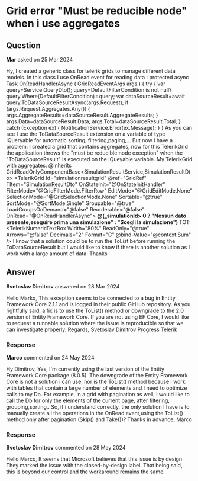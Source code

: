 # Grid error "Must be reducible node" when i use aggregates

## Question

**Mar** asked on 25 Mar 2024

Hy, I created a generic class for telerik grids to manage different data models. In this class I use OnRead event for reading data : protected async Task OnReadHandlerAsync ( GridReadEventArgs args ) { try { var query=Service.QueryDto();
query=DefaultFilterCondition is not null? query.Where(DefaultFilterCondition) : query; var dataSourceResult=await query.ToDataSourceResultAsync(args.Request); if (args.Request.Aggregates.Any())
{
args.AggregateResults=dataSourceResult.AggregateResults;
}
args.Data=dataSourceResult.Data;
args.Total=dataSourceResult.Total;
} catch (Exception ex)
{
NotificationService.Error(ex.Message);
}
} As you can see I use the ToDataSourceResult extension on a variable of type IQueryable<TDto> for automatic sorting, filtering,paging,... But now I have a problem: I created a grid that contains aggregates, now for this TelerikGrid the application throws the "must be reducible node exception" when the "ToDataSourceResult" is executed on the IQueyable<TDto> variable. My TelerikGrid with aggregates: @inherits GridReadOnlyComponentBase<SimulationResultService,SimulationResultDto> <TelerikGrid Id="simulationresultgrid" @ref="GridRef" TItem="SimulationResultDto" OnStateInit="@OnStateInitHandler" FilterMode="@GridFilterMode.FilterRow" EditMode="@GridEditMode.None" SelectionMode="@GridSelectionMode.None" Sortable="@true" SortMode="@SortMode.Single" Groupable="@true" LoadGroupsOnDemand="@false" Reorderable="@false" OnRead="@OnReadHandlerAsync"> <GridAggregates> <GridAggregate Field="@nameof(SimulationResultDto.ActualSales)" Aggregate="@GridAggregateType.Sum" FieldType="typeof(decimal)" /> <GridAggregate Field="@nameof(SimulationResultDto.YearImpact)" Aggregate="@GridAggregateType.Sum" FieldType="typeof(decimal)" /> <GridAggregate Field="@nameof(SimulationResultDto.ChangesImpact)" Aggregate="@GridAggregateType.Sum" FieldType="typeof(decimal)" /> </GridAggregates> <NoDataTemplate> <strong> @(_simulationId> 0 ? "Nessun dato presente,eseguire prima una simulazione" : "Scegli la simulazione") </strong> </NoDataTemplate> <GridToolBarTemplate> <span class="k-toolbar-spacer" /> <SimulationSelect SelectedValue="_simulationId" SelectedValueChanged="SimulationIdChanged" Width="30%" /> </GridToolBarTemplate> <GridColumns> <GridColumn Field="@nameof(SimulationResultDto.ActualSales)" Title="Fat. attuale" Width="200px" DisplayFormat="{0:C}" Filterable="false" Groupable="false"> <GroupFooterTemplate> TOT: <TelerikNumericTextBox Width="80%" ReadOnly="@true" Arrows="@false" Decimals="2" Format="C" @bind-Value="@context.Sum" /> </GroupFooterTemplate> </GridColumn> </GridColumns> I know that a solution could be to run the ToList before running the ToDataSourceResult but I would like to know if there is another solution as I work with a large amount of data. Thanks

## Answer

**Svetoslav Dimitrov** answered on 28 Mar 2024

Hello Marko, This exception seems to be connected to a bug in Entity Framework Core 2.1.1 and is logged in their public GitHub repository. As you rightfully said, a fix is to use the ToList() method or downgrade to the 2.0 version of Entity Framework Core. If you are not using EF Core, I would like to request a runnable solution where the issue is reproducible so that we can investigate properly. Regards, Svetoslav Dimitrov Progress Telerik

### Response

**Marco** commented on 24 May 2024

Hy Dimitrov, Yes, I'm currently using the last version of the Entity Framework Core package (8.0.5). The downgrade of the Entity Framework Core is not a solution i can use, nor is the ToList() method because i work with tables that contain a large number of elements and I need to optimize calls to my Db. For example, in a grid with pagination as well, I would like to call the Db for only the elements of the current page, after filtering, grouping,sorting.. So, if i understand correctly, the only solution I have is to manually create all the operations in the OnRead event,using the ToList() method only after pagination (Skip() and Take())? Thanks in advance, Marco

### Response

**Svetoslav Dimitrov** commented on 28 May 2024

Hello Marco, It seems that Microsoft believes that this issue is by design. They marked the issue with the closed-by-design label. That being said, this is beyond our control and the workaround remains the same.
